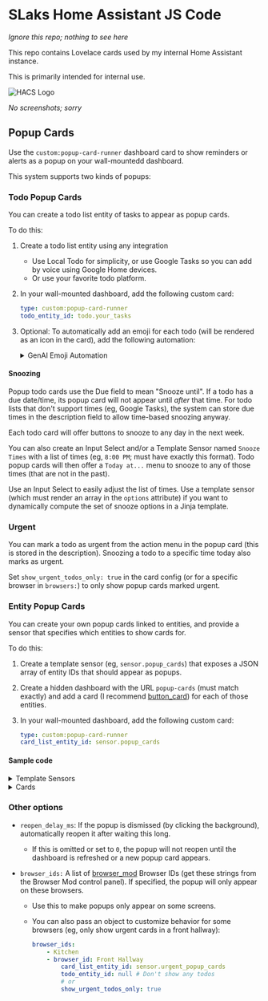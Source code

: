 # SLaks Home Assistant JS Code

_Ignore this repo; nothing to see here_

This repo contains Lovelace cards used by my internal Home Assistant instance.

This is primarily intended for internal use.

![HACS Logo](https://hacs.xyz/assets/images/hacs_logo.png)

_No screenshots; sorry_

## Popup Cards

Use the `custom:popup-card-runner` dashboard card to show reminders or alerts as a popup on your wall-mountedd dashboard.

This system supports two kinds of popups:

### Todo Popup Cards

You can create a todo list entity of tasks to appear as popup cards.

To do this:

1.  Create a todo list entity using any integration
    - Use Local Todo for simplicity, or use Google Tasks so you can add by voice using Google Home devices.
    - Or use your favorite todo platform.
2.  In your wall-mounted dashboard, add the following custom card:

    ```yaml
    type: custom:popup-card-runner
    todo_entity_id: todo.your_tasks
    ```

3.  Optional: To automatically add an emoji for each todo (will be rendered as an icon in the card), add the following automation:

    <details>
        <summary>GenAI Emoji Automation</summary>

        Change `your_tasks` to your todo entities.
        You can change to your favorite LLM.

        ```yaml
        alias: "Popup Cards: Populate todo emojis"
        mode: restart
        triggers:
        - trigger: state
            entity_id:
            - todo.your_tasks
        - trigger: time_pattern
            minutes: /30
        conditions: []
        actions:
        - action: todo.get_items
            metadata: {}
            data:
            status: needs_action
            target:
            entity_id:
                - todo.your_tasks
            response_variable: todos
        - repeat:
            sequence:
                - variables:
                    todo_entity_id: "{{ repeat.item }}"
                - repeat:
                    sequence:
                    - variables:
                        details: "{{ repeat.item.description | default('{}') | from_json }}"
                        generated_from: "v1: {{ repeat.item.summary }}"
                    - alias: If we need an emoji
                        if:
                        - condition: template
                            value_template: |-
                            {{
                                repeat.item.status == 'needs_action'
                                and (
                                'emoji' not in details
                                or details.generated_from != generated_from
                                )
                            }}
                        then:
                        - action: google_generative_ai_conversation.generate_content
                            metadata: {}
                            data:
                            prompt: >-
                                Pick an emoji for the task "{{ repeat.item.summary }}".

                                Your response should consist of one or two emoji
                                characters and no other text
                            response_variable: ai
                        - action: todo.update_item
                            metadata: {}
                            data: |
                            {#
                                If I pass item: {{ template }} as YAML,
                                the template result gets trimmed, which
                                breaks if there is trailing whitespace.
                            #}
                            {{ {
                                "item": repeat.item.summary,
                                "description": dict(details,  **{
                                'generated_from': generated_from,
                                'emoji': ai.text | trim
                                }) | to_json,
                            } }}
                            target:
                            entity_id: "{{ todo_entity_id }}"
                    for_each: "{{ todos[todo_entity_id]['items'] }}"
            for_each: "{{ todos | list }}"
        ```

        </details>

#### Snoozing

Popup todo cards use the Due field to mean "Snooze until".  If a todo has a due date/time, its popup card will not appear until _after_ that time.  For todo lists that don't support times (eg, Google Tasks), the system can store due times in the description field to allow time-based snoozing anyway.

Each todo card will offer buttons to snooze to any day in the next week.

You can also create an Input Select and/or a Template Sensor named `Snooze Times` with a list of times (eg, `8:00 PM`; must have exactly this format).  Todo popup cards will then offer a `Today at...` menu to snooze to any of those times (that are not in the past).

Use an Input Select to easily adjust the list of times.  Use a template sensor (which must render an array in the `options` attribute) if you want to dynamically compute the set of snooze options in a Jinja template.

### Urgent

You can mark a todo as urgent from the action menu in the popup card (this is stored in the description).  Snoozing a todo to a specific time today also marks as urgent.

Set `show_urgent_todos_only: true` in the card config (or for a specific browser in `browsers:`) to only show popup cards marked urgent.

### Entity Popup Cards

You can create your own popup cards linked to entities, and provide a sensor that specifies which entities to show cards for.

To do this:

1. Create a template sensor (eg, `sensor.popup_cards`) that exposes a JSON array of entity IDs that should appear as popups.
2. Create a hidden dashboard with the URL `popup-cards` (must match exactly) and add a card (I recommend [button_card]) for each of those entities.
3. In your wall-mounted dashboard, add the following custom card:

   ```yaml
   type: custom:popup-card-runner
   card_list_entity_id: sensor.popup_cards
   ```

#### Sample code

<details>
  <summary>Template Sensors</summary>

Here are some sample template sensors to generate the list of active popup cards:

```yaml
template:
  - sensor:
        name: Popup Cards
        icon: "mdi:alert-box-outline"
        state: |
          {%- set ns = namespace(warnings = [
            'cover.garage_door'   if is_state('cover.garage_door', 'open'),
          ]) -%}

          {%- if  is_state('lock.front_door_lock', 'unlocked')
              and (now().hour >= 22 or now().hour < 7) -%}
            {%- set ns.warnings = ns.warnings + ['lock.front_door_lock'] -%}
          {%- endif -%}

          {# Automatically include all vacuums that have problems. #}
          {# Use the camera entity with the map for the card. #}
          {%- set ns.warnings = ns.warnings +
              expand(states.vacuum)
                | selectattr('state', 'in', ['error', 'paused', 'idle'])
                | map(attribute = 'entity_id')
                | map('replace', 'vacuum.', 'camera.')
                | map('regex_replace', '$', '_map')
                | list
           -%}

          {{- ns.warnings | select('defined') | list | to_json -}}
      - name: Reminder Popup Cards
        # Include all input_booleans named `Reminder: ...` that aren't turned on.
        # Write automations to turn off each boolean to set a reminder, and click
        # the popup card to mark it as completed.  You can also combine this with
        # the previous example.
        state: |
          {{
            states.input_boolean
              | selectattr('entity_id', 'contains', '.reminder_')
              | selectattr('state', 'eq', 'on')
              | map(attribute = 'entity_id')
              | list
              | to_json
          }}
      - name: Urgent Popup Cards
        # Use this sensor to display a subset of popup cards on a particular dashboard.
        state: |
          {{
            states('sensor.popup_cards')
              | from_json
              | select('in', label_entities('Urgent Popup Cards'))
              | list
              | to_json
          }}
```

</details>

<details>
  <summary>Cards</summary>
Here are sample cards to include in the Popup Cards dashboard.

```yaml
type: custom:button-card
entity: input_boolean.reminder_took_out_garbage
color: "#388e3c"
color_type: card
name: Take out the garbage!
styles:
  card:
    - height: 300px
    - width: 400px
  icon:
    - color: |
        [[[
          if (entity.state === 'on')
            return 'white';
          else
            return '#6d4c41';
        ]]]
```

```yaml
type: custom:button-card
entity: cover.garage_door
color: var(--state-inactive-color)
color_type: card
name: The garage door is open
styles:
  card:
    - height: 300px
    - width: 400px
  icon:
    - color: "#3949ab"
```

</details>

### Other options

- `reopen_delay_ms`: If the popup is dismissed (by clicking the background), automatically reopen it after waiting this long.
  - If this is omitted or set to `0`, the popup will not reopen until the dashboard is refreshed or a new popup card appears.
- `browser_ids:` A list of [browser_mod] Browser IDs (get these strings from the Browser Mod control panel). If specified, the popup will only appear on these browsers.

  - Use this to make popups only appear on some screens.
  - You can also pass an object to customize behavior for some browsers (eg, only show urgent cards in a front hallway):

    ```yaml
    browser_ids:
        - Kitchen
        - browser_id: Front Hallway
            card_list_entity_id: sensor.urgent_popup_cards
            todo_entity_id: null # Don't show any todos
            # or
            show_urgent_todos_only: true
    ```

[button_card]: https://github.com/custom-cards/button-card
[browser_mod]: https://github.com/thomasloven/hass-browser_mod
